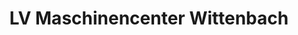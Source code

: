 ---
title: "LV Maschinencenter Wittenbach"
url: /wittenbach/lv-maschinencenter-wittenbach/
shop: Autowerkstatt
---
